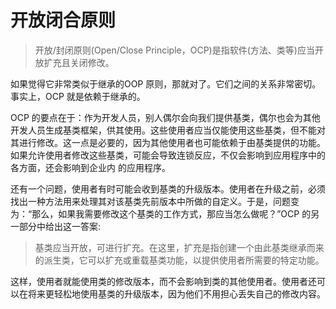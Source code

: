 # 开放闭合原则


> 开放/封闭原则(Open/Close Principle，OCP)是指软件(方法、类等)应当开放扩充且关闭修改。


如果觉得它非常类似于继承的OOP 原则，那就对了。它们之间的关系非常密切。事实上，OCP 就是依赖于继承的。


OCP 的要点在于：作为开发人员，别人偶尔会向我们提供基类，偶尔也会为其他开发人员生成基类框架，供其使用。这些使用者应当仅能使用这些基类，但不能对其进行修改。这一点是必要的，因为其他使用者也可能依赖于由基类提供的功能。如果允许使用者修改这些基类，可能会导致连锁反应，不仅会影响到应用程序中的各方面，还会影响到企业内
的应用程序。

还有一个问题，使用者有时可能会收到基类的升级版本。使用者在升级之前，必须找出一种方法用来处理其对该基类先前版本中所做的自定义。于是，问题变为：“那么，如果我需要修改这个基类的工作方式，那应当怎么做呢？”OCP 的另一部分中给出这一答案:

> 基类应当开放，可进行扩充。在这里，扩充是指创建一个由此基类继承而来的派生类，它可以扩充或重载基类功能，以提供使用者所需要的特定功能。

这样，使用者就能使用类的修改版本，而不会影响到类的其他使用者。使用者还可
以在将来更轻松地使用基类的升级版本，因为他们不用担心丢失自己的修改内容。